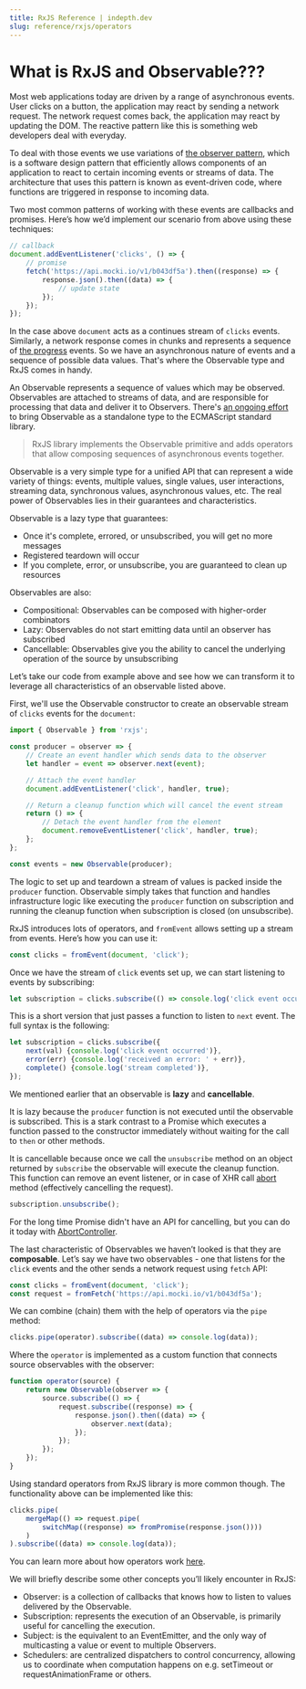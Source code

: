 ```yaml
---
title: RxJS Reference | indepth.dev
slug: reference/rxjs/operators
---
```


# What is RxJS and Observable???

Most web applications today are driven by a range of asynchronous events. User clicks on a button, the application may react by sending a network request. The network request comes back, the application may react by updating the DOM. The reactive pattern like this is something web developers deal with everyday.

To deal with those events we use variations of [the observer pattern](https://en.wikipedia.org/wiki/Observer_pattern), which is a software design pattern that efficiently allows components of an application to react to certain incoming events or streams of data. The architecture that uses this pattern is known as event-driven code, where functions are triggered in response to incoming data.

Two most common patterns of working with these events are callbacks and promises. Here’s how we’d implement our scenario from above using these techniques:

```javascript
// callback
document.addEventListener('clicks', () => {
    // promise
    fetch('https://api.mocki.io/v1/b043df5a').then((response) => {
        response.json().then((data) => {
            // update state
        });
    });
});
```

In the case above `document` acts as a continues stream of `clicks` events. Similarly, a network response comes in chunks and represents a sequence of [the progress](https://developer.mozilla.org/en-US/docs/Web/API/XMLHttpRequest/progress_event) events. So we have an asynchronous nature of events and a sequence of possible data values. That's where the Observable type and RxJS comes in handy.

An Observable represents a sequence of values which may be observed. Observables are attached to streams of data, and are responsible for processing that data and deliver it to Observers. There's [an ongoing effort](https://github.com/tc39/proposal-observable) to bring Observable as a standalone type to the ECMAScript standard library.

> RxJS library implements the Observable primitive and adds operators that allow composing sequences of asynchronous events together.

Observable is a very simple type for a unified API that can represent a wide variety of things: events, multiple values, single values, user interactions, streaming data, synchronous values, asynchronous values, etc. The real power of Observables lies in their guarantees and characteristics.

Observable is a lazy type that guarantees:
- Once it's complete, errored, or unsubscribed, you will get no more messages
- Registered teardown will occur
- If you complete, error, or unsubscribe, you are guaranteed to clean up resources

Observables are also:
- Compositional: Observables can be composed with higher-order combinators
- Lazy: Observables do not start emitting data until an observer has subscribed
- Cancellable: Observables give you the ability to cancel the underlying operation of the source by unsubscribing

Let’s take our code from example above and see how we can transform it to leverage all characteristics of an observable listed above.

First, we'll use the Observable constructor to create an observable stream of `clicks` events for the `document`:

```javascript
import { Observable } from 'rxjs';

const producer = observer => {
    // Create an event handler which sends data to the observer
    let handler = event => observer.next(event);

    // Attach the event handler
    document.addEventListener('click', handler, true);

    // Return a cleanup function which will cancel the event stream
    return () => {
        // Detach the event handler from the element
        document.removeEventListener('click', handler, true);
    };
};

const events = new Observable(producer);
```

The logic to set up and teardown a stream of values is packed inside the `producer` function. Observable simply takes that function and handles infrastructure logic like executing the `producer` function on subscription and running the cleanup function when subscription is closed (on unsubscribe).

RxJS introduces lots of operators, and `fromEvent` allows setting up a stream from events. Here’s how you can use it:

```javascript
const clicks = fromEvent(document, 'click');
```

Once we have the stream of `click` events set up, we can start listening to events by subscribing:

```javascript
let subscription = clicks.subscribe(() => console.log('click event occurred'));
```

This is a short version that just passes a function to listen to `next` event. The full syntax is the following:

```javascript
let subscription = clicks.subscribe({
    next(val) {console.log('click event occurred')},
    error(err) {console.log('received an error: ' + err)},
    complete() {console.log('stream completed')},
});
```

We mentioned earlier that an observable is **lazy** and **cancellable**.

It is lazy because the `producer` function is not executed until the observable is subscribed. This is a stark contrast to a Promise which executes a function passed to the constructor immediately without waiting for the call to `then` or other methods.

It is cancellable because once we call the `unsubscribe` method on an object returned by `subscribe` the observable will execute the cleanup function. This function can remove an event listener, or in case of XHR call [abort](https://developer.mozilla.org/en-US/docs/Web/API/XMLHttpRequest/abort) method (effectively cancelling the request).

```javascript
subscription.unsubscribe();
```

For the long time Promise didn't have an API for cancelling, but you can do it today with [AbortController](https://developer.mozilla.org/en-US/docs/Web/API/AbortController).

The last characteristic of Observables we haven’t looked is that they are **composable**. Let’s say we have two observables - one that listens for the `click` events and the other sends a network request using `fetch` API:

```javascript
const clicks = fromEvent(document, 'click');
const request = fromFetch('https://api.mocki.io/v1/b043df5a');
```

We can combine (chain) them with the help of operators via the `pipe` method:

```javascript
clicks.pipe(operator).subscribe((data) => console.log(data));
```

Where the `operator` is implemented as a custom function that connects source observables with the observer:

```javascript
function operator(source) {
    return new Observable(observer => {
        source.subscribe(() => {
            request.subscribe((response) => {
                response.json().then((data) => {
                    observer.next(data);
                });
            });
        });
    });
}
```

Using standard operators from RxJS library is more common though. The functionality above can be implemented like this:

```javascript
clicks.pipe(
    mergeMap(() => request.pipe(
        switchMap((response) => fromPromise(response.json())))
    )
).subscribe((data) => console.log(data));
```

You can learn more about how operators work [here](https://indepth.dev/reference/rxjs/operators#what-are-operators).

We will briefly describe some other concepts you’ll likely encounter in RxJS:
- Observer: is a collection of callbacks that knows how to listen to values delivered by the Observable.
- Subscription: represents the execution of an Observable, is primarily useful for cancelling the execution.
- Subject: is the equivalent to an EventEmitter, and the only way of multicasting a value or event to multiple Observers.
- Schedulers: are centralized dispatchers to control concurrency, allowing us to coordinate when computation happens on e.g. setTimeout or requestAnimationFrame or others.
